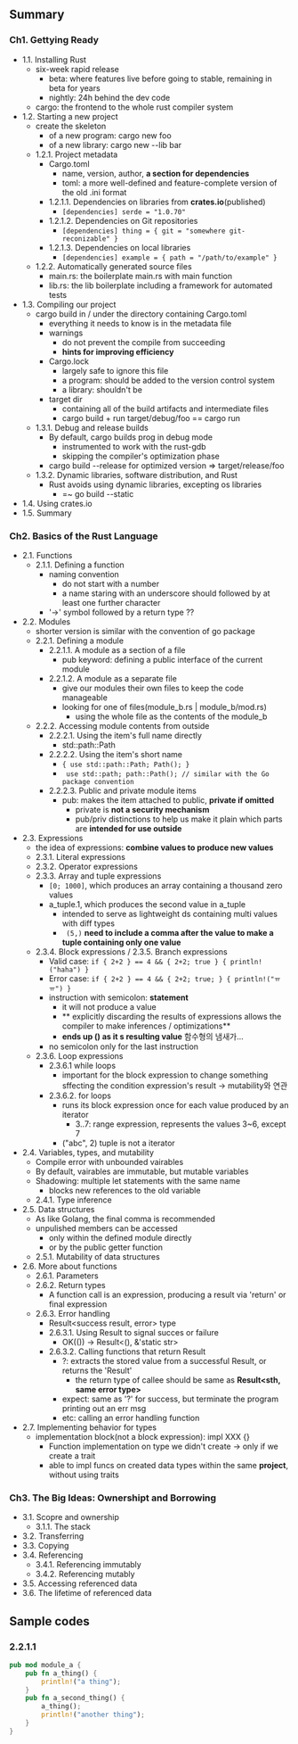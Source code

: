 ## Summary
### Ch1. Gettying Ready
- 1.1. Installing Rust
  - six-week rapid release
    - beta: where features live before going to stable, remaining in beta for years
    - nightly: 24h behind the dev code
  - cargo: the frontend to the whole rust compiler system
- 1.2. Starting a new project
  - create the skeleton
    - of a new program: cargo new foo
    - of a new library: cargo new --lib bar
  - 1.2.1. Project metadata
    - Cargo.toml
      - name, version, author, **a section for dependencies**
      - toml: a more well-defined and feature-complete version of the old .ini format
    - 1.2.1.1. Dependencies on libraries from **crates.io**(published)
      - ``` [dependencies] serde = "1.0.70" ```
    - 1.2.1.2. Dependencies on Git repositories
      - ``` [dependencies] thing = { git = "somewhere git-reconizable" } ```
    - 1.2.1.3. Dependencies on local libraries
      - ``` [dependencies] example = { path = "/path/to/example" } ```
  - 1.2.2. Automatically generated source files
    - main.rs: the boilerplate main.rs with main function
    - lib.rs: the lib boilerplate including a framework for automated tests
- 1.3. Compiling our project
  - cargo build in / under the directory containing Cargo.toml
    - everything it needs to know is in the metadata file
    - warnings
      - do not prevent the compile from succeeding
      - **hints for improving efficiency**
    - Cargo.lock
      - largely safe to ignore this file
      - a program: should be added to the version control system
      - a library: shouldn't be
    - target dir
      - containing all of the build artifacts and intermediate files
      - cargo build + run target/debug/foo == cargo run
  - 1.3.1. Debug and release builds
    - By default, cargo builds prog in debug mode
      - instrumented to work with the rust-gdb
      - skipping the compiler's optimization phase
    - cargo build --release for optimized version => target/release/foo
  - 1.3.2. Dynamic libraries, software distribution, and Rust
    - Rust avoids using dynamic libraries, excepting os libraries
      - =~ go build --static
- 1.4. Using crates.io
- 1.5. Summary
### Ch2. Basics of the Rust Language
- 2.1. Functions
  - 2.1.1. Defining a function
    - naming convention
      - do not start with a number
      - a name staring with an underscore should followed by at least one further character
    - '->' symbol followed by a return type ??
- 2.2. Modules
  - shorter version is similar with the convention of go package
  - 2.2.1. Defining a module
    - 2.2.1.1. A module as a section of a file
      - pub keyword: defining a public interface of the current module
    - 2.2.1.2. A module as a separate file
      - give our modules their own files to keep the code manageable
      - looking for one of files(module_b.rs | module_b/mod.rs)
        - using the whole file as the contents of the module_b
  - 2.2.2. Accessing module contents from outside
    - 2.2.2.1. Using the item's full name directly
      - std::path::Path
    - 2.2.2.2. Using the item's short name 
      - ```{ use std::path::Path; Path(); } ```
      - ``` use std::path; path::Path(); // similar with the Go package convention```
    - 2.2.2.3. Public and private module items
      - pub: makes the item attached to public, **private if omitted**
        - private is **not a security mechanism**
        - pub/priv distinctions to help us make it plain which parts are **intended for use outside**
- 2.3. Expressions
  - the idea of expressions: **combine values to produce new values**
  - 2.3.1. Literal expressions
  - 2.3.2. Operator expressions
  - 2.3.3. Array and tuple expressions
    - ```[0; 1000]```, which produces an array containing a thousand zero values
    - a_tuple.1, which produces the second value in a_tuple
      - intended to serve as lightweight ds containing multi values with diff types
      - ``` (5,)``` **need to include a comma after the value to make a tuple containing only one value**
  - 2.3.4. Block expressions / 2.3.5. Branch expressions
    - Valid case: ```if { 2+2 } == 4 && { 2+2; true } { println!("haha") } ```
    - Error case: ```if { 2+2 } == 4 && { 2+2; true; } { println!("ㅠㅠ") } ```
    - instruction with semicolon: **statement**
      - it will not produce a value
      - ** explicitly discarding the results of expressions allows the compiler to make inferences / optimizations**
      - **ends up () as it s resulting value** 함수형의 냄새가...
    - no semicolon only for the last instruction
  - 2.3.6. Loop expressions
    - 2.3.6.1 while loops
      - important for the block expression to change something sffecting the condition expression's result -> mutability와 연관
    - 2.3.6.2. for loops
      - runs its block expression once for each value produced by an iterator
        - 3..7: range expression, represents the values 3~6, except 7
      - ("abc", 2) tuple is not a iterator
- 2.4. Variables, types, and mutability
  - Compile error with unbounded vairables
  - By default, vairables are immutable, but mutable variables
  - Shadowing: multiple let statements with the same name
    - blocks new references to the old variable
  - 2.4.1. Type inference
- 2.5. Data structures
  - As like Golang, the final comma is recommended
  - unpulished members can be accessed 
    - only within the defined module directly
    - or by the public getter function
  - 2.5.1. Mutability of data structures
- 2.6. More about functions
  - 2.6.1. Parameters
  - 2.6.2. Return types
    - A function call is an expression, producing a result via 'return' or final expression
  - 2.6.3. Error handling
    - Result<success result, error> type
    - 2.6.3.1. Using Result to signal succes or failure
      - OK(()) -> Result<(), &'static str>
    - 2.6.3.2. Calling functions that return Result
      - ?: extracts the stored value from a successful Result, or returns the 'Result'
        - the return type of callee should be same as **Result<sth, same error type>**
      - expect: same as '?' for success, but terminate the program printing out an err msg
      - etc: calling an error handling function
- 2.7. Implementing behavior for types
  - implementation block(not a block expression): impl XXX {}
    - Function implementation on type we didn't create -> only if we create a trait
    - able to impl funcs on created data types within the same **project**, without using traits
### Ch3. The Big Ideas: Ownershipt and Borrowing
- 3.1. Scopre and ownership
  - 3.1.1. The stack
- 3.2. Transferring
- 3.3. Copying
- 3.4. Referencing
  - 3.4.1. Referencing immutably
  - 3.4.2. Referencing mutably
- 3.5. Accessing referenced data
- 3.6. The lifetime of referenced data

## Sample codes
### 2.2.1.1
```rust
pub mod module_a {
    pub fn a_thing() {
        println!("a thing");
    }
    pub fn a_second_thing() {
        a_thing();
        println!("another thing");
    }
}
```
